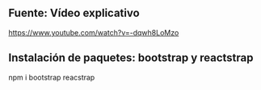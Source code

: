 ## Fuente: Vídeo explicativo
https://www.youtube.com/watch?v=-dqwh8LoMzo


## Instalación de paquetes: bootstrap y reactstrap

npm i bootstrap reacstrap
